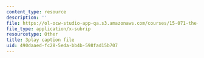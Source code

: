 ```yaml
---
content_type: resource
description: ''
file: https://ol-ocw-studio-app-qa.s3.amazonaws.com/courses/15-071-the-analytics-edge-spring-2017/490daaedfc285edabb4b598fad15b707_7MAVWhOUTGU.vtt
file_type: application/x-subrip
resourcetype: Other
title: 3play caption file
uid: 490daaed-fc28-5eda-bb4b-598fad15b707
---
```


